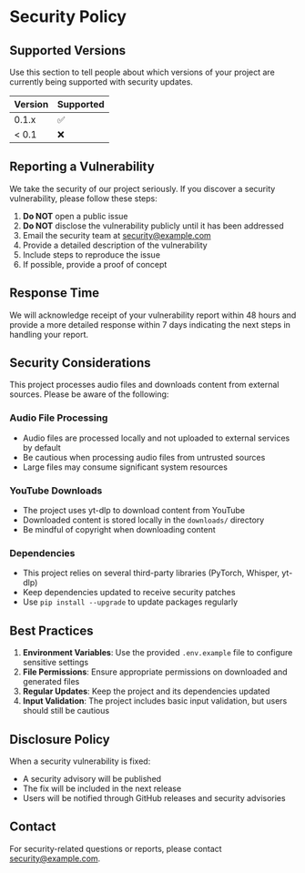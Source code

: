 # Security Policy

## Supported Versions

Use this section to tell people about which versions of your project are currently being supported with security updates.

| Version | Supported          |
| ------- | ------------------ |
| 0.1.x   | :white_check_mark: |
| < 0.1   | :x:                |

## Reporting a Vulnerability

We take the security of our project seriously. If you discover a security vulnerability, please follow these steps:

1. **Do NOT** open a public issue
2. **Do NOT** disclose the vulnerability publicly until it has been addressed
3. Email the security team at security@example.com
4. Provide a detailed description of the vulnerability
5. Include steps to reproduce the issue
6. If possible, provide a proof of concept

## Response Time

We will acknowledge receipt of your vulnerability report within 48 hours and provide a more detailed response within 7 days indicating the next steps in handling your report.

## Security Considerations

This project processes audio files and downloads content from external sources. Please be aware of the following:

### Audio File Processing
- Audio files are processed locally and not uploaded to external services by default
- Be cautious when processing audio files from untrusted sources
- Large files may consume significant system resources

### YouTube Downloads
- The project uses yt-dlp to download content from YouTube
- Downloaded content is stored locally in the `downloads/` directory
- Be mindful of copyright when downloading content

### Dependencies
- This project relies on several third-party libraries (PyTorch, Whisper, yt-dlp)
- Keep dependencies updated to receive security patches
- Use `pip install --upgrade` to update packages regularly

## Best Practices

1. **Environment Variables**: Use the provided `.env.example` file to configure sensitive settings
2. **File Permissions**: Ensure appropriate permissions on downloaded and generated files
3. **Regular Updates**: Keep the project and its dependencies updated
4. **Input Validation**: The project includes basic input validation, but users should still be cautious

## Disclosure Policy

When a security vulnerability is fixed:
- A security advisory will be published
- The fix will be included in the next release
- Users will be notified through GitHub releases and security advisories

## Contact

For security-related questions or reports, please contact security@example.com.
